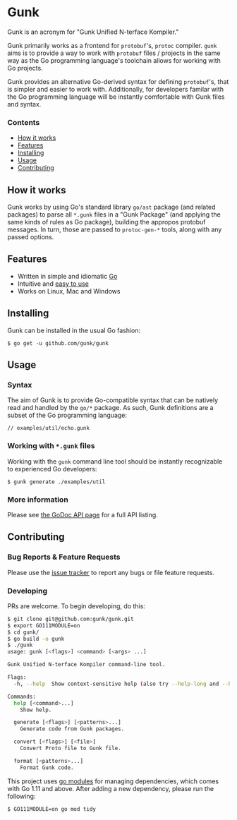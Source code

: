 # Gunk

Gunk is an acronym for "Gunk Unified N-terface Kompiler."

Gunk primarily works as a frontend for `protobuf`'s, `protoc` compiler. `gunk`
aims is to provide a way to work with `protobuf` files / projects in the same
way as the Go programming language's toolchain allows for working with Go
projects.

Gunk provides an alternative Go-derived syntax for defining `protobuf`'s, that
is simpler and easier to work with. Additionally, for developers familar with
the Go programming language will be instantly comfortable with Gunk files and
syntax.

### Contents

* [How it works](#how-it-works)
* [Features](#features)
* [Installing](#installing)
* [Usage](#usage)
* [Contributing](#contributing)

## How it works

Gunk works by using Go's standard library `go/ast` package (and related
packages) to parse all `*.gunk` files in a "Gunk Package" (and applying the
same kinds of rules as Go package), building the appropos protobuf messages. In
turn, those are passed to `protoc-gen-*` tools, along with any passed options.

## Features

- Written in simple and idiomatic [Go][go-project]
- Intuitive and [easy to use](#usage)
- Works on Linux, Mac and Windows

## Installing

Gunk can be installed in the usual Go fashion:

	$ go get -u github.com/gunk/gunk

## Usage

### Syntax

The aim of Gunk is to provide Go-compatible syntax that can be natively read
and handled by the `go/*` package. As such, Gunk definitions are a subset of
the Go programming language:

	// examples/util/echo.gunk

### Working with `*.gunk` files

Working with the `gunk` command line tool should be instantly recognizable to
experienced Go developers:

	$ gunk generate ./examples/util

### More information

Please see [the GoDoc API page][godoc] for a
full API listing.

## Contributing

### Bug Reports & Feature Requests

Please use the [issue tracker][issue-tracker] to report any bugs or file feature requests.

### Developing

PRs are welcome. To begin developing, do this:

```bash
$ git clone git@github.com:gunk/gunk.git
$ export GO111MODULE=on
$ cd gunk/
$ go build -o gunk
$ ./gunk
usage: gunk [<flags>] <command> [<args> ...]

Gunk Unified N-terface Kompiler command-line tool.

Flags:
  -h, --help  Show context-sensitive help (also try --help-long and --help-man).

Commands:
  help [<command>...]
    Show help.

  generate [<flags>] [<patterns>...]
    Generate code from Gunk packages.

  convert [<flags>] [<file>]
    Convert Proto file to Gunk file.

  format [<patterns>...]
    Format Gunk code.

```

This project uses [go modules][go-modules] for managing dependencies, which
comes with Go 1.11 and above. After adding a new dependency, please run the following:

    $ GO111MODULE=on go mod tidy

[godoc]: https://godoc.org/github.com/gunk/gunk
[go-modules]: https://github.com/golang/go/wiki/Modules
[go-project]: https://golang.org/project
[issue-tracker]: https://github.com/gunk/gunk/issues
